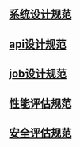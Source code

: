 ## [系统设计规范](sys-design-spec.md)

## [api设计规范](API-design-spec.md)

## [job设计规范](job-design-spec.md)

## [性能评估规范](performance-evaluation-spec.md)

## [安全评估规范](security-evaluation-spec.md)
